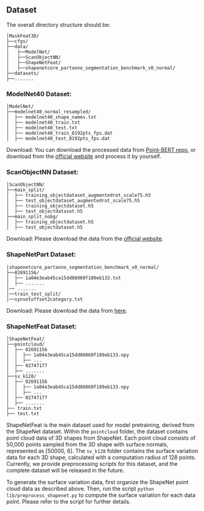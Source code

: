 ## Dataset

The overall directory structure should be:
```
│MaskFeat3D/
├──cfgs/
├──data/
│   ├──ModelNet/
│   ├──ScanObjectNN/
│   ├──ShapeNetFeat/
│   ├──shapenetcore_partanno_segmentation_benchmark_v0_normal/
├──datasets/
├──.......
```

### ModelNet40 Dataset: 
```
│ModelNet/
├──modelnet40_normal_resampled/
│  ├── modelnet40_shape_names.txt
│  ├── modelnet40_train.txt
│  ├── modelnet40_test.txt
│  ├── modelnet40_train_8192pts_fps.dat
│  ├── modelnet40_test_8192pts_fps.dat
```
Download: You can download the processed data from [Point-BERT repo](https://github.com/lulutang0608/Point-BERT/blob/49e2c7407d351ce8fe65764bbddd5d9c0e0a4c52/DATASET.md), or download from the [official website](https://modelnet.cs.princeton.edu/#) and process it by yourself.

### ScanObjectNN Dataset:
```
│ScanObjectNN/
├──main_split/
│  ├── training_objectdataset_augmentedrot_scale75.h5
│  ├── test_objectdataset_augmentedrot_scale75.h5
│  ├── training_objectdataset.h5
│  ├── test_objectdataset.h5
├──main_split_nobg/
│  ├── training_objectdataset.h5
│  ├── test_objectdataset.h5
```
Download: Please download the data from the [official website](https://hkust-vgd.github.io/scanobjectnn/).

### ShapeNetPart Dataset:
```
|shapenetcore_partanno_segmentation_benchmark_v0_normal/
├──02691156/
│  ├── 1a04e3eab45ca15dd86060f189eb133.txt
│  ├── .......
│── .......
│──train_test_split/
│──synsetoffset2category.txt
```
Download: Please download the data from [here](https://shapenet.cs.stanford.edu/media/shapenetcore_partanno_segmentation_benchmark_v0_normal.zip). 

### ShapeNetFeat Dataset:
```
│ShapeNetFeat/
├──pointcloud/
│  ├── 02691156
│  │  ├── 1a04e3eab45ca15dd86060f189eb133.npy
│  │  ├── ...
│  ├── 02747177
│  ├── .......
├──sv_k128/
│  ├── 02691156
│  │  ├── 1a04e3eab45ca15dd86060f189eb133.npy
│  │  ├── ...
│  ├── 02747177
│  ├── .......
├── train.txt
├── test.txt
```

ShapeNetFeat is the main dataset used for model pretraining, derived from the ShapeNet dataset. Within the `pointcloud` folder, the dataset contains point cloud data of 3D shapes from ShapeNet. Each point cloud consists of 50,000 points sampled from the 3D shape with surface normals, represented as [50000, 6]. The `sv_k128` folder contains the surface variation data for each 3D shape, calculated with a computation radius of 128 points. Currently, we provide preprocessing scripts for this dataset, and the complete dataset will be released in the future.

To generate the surface variation data, first organize the ShapeNet point cloud data as described above. Then, run the script `python lib/preprocess_shapenet.py` to compute the surface variation for each data point. Please refer to the script for further details.

